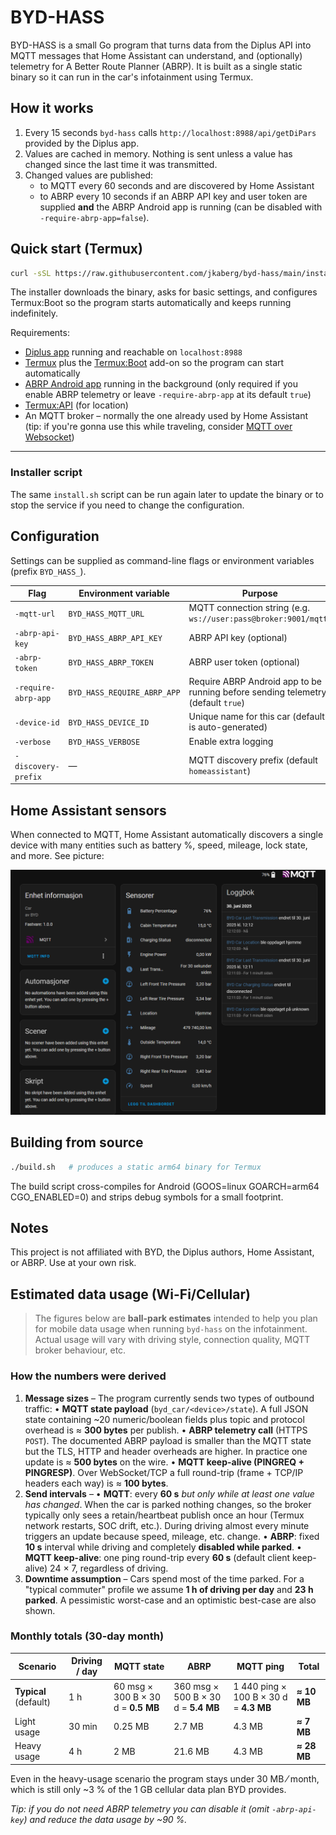 # BYD-HASS

BYD-HASS is a small Go program that turns data from the Diplus API into MQTT messages that Home Assistant can understand, and (optionally) telemetry for A Better Route Planner (ABRP).  It is built as a single static binary so it can run in the car's infotainment using Termux.

## How it works

1. Every 15 seconds `byd-hass` calls `http://localhost:8988/api/getDiPars` provided by the Diplus app.
2. Values are cached in memory. Nothing is sent unless a value has changed since the last time it was transmitted.
3. Changed values are published:
   - to MQTT every 60 seconds and are discovered by Home Assistant
   - to ABRP every 10 seconds if an ABRP API key and user token are supplied **and** the ABRP Android app is running (can be disabled with `-require-abrp-app=false`).

## Quick start (Termux)

```bash
curl -sSL https://raw.githubusercontent.com/jkaberg/byd-hass/main/install.sh | bash
```

The installer downloads the binary, asks for basic settings, and configures Termux:Boot so the program starts automatically and keeps running indefinitely.

Requirements:
- [Diplus app](http://lanye.pw/di/) running and reachable on `localhost:8988`
- [Termux](https://termux.com/) plus the [Termux:Boot](https://github.com/termux/termux-boot) add-on so the program can start automatically
- [ABRP Android app](https://play.google.com/store/apps/details?id=com.iternio.abrpapp) running in the background (only required if you enable ABRP telemetry or leave `-require-abrp-app` at its default `true`)
- [Termux:API](https://github.com/termux/termux-api) (for location)
- An MQTT broker – normally the one already used by Home Assistant (tip: if you're gonna use this while traveling, consider [MQTT over Websocket](https://cedalo.com/blog/enabling-websockets-over-mqtt-with-mosquitto/))

---

### Installer script

The same `install.sh` script can be run again later to update the binary or to stop the service if you need to change the configuration.

## Configuration

Settings can be supplied as command-line flags or environment variables (prefix `BYD_HASS_`).

| Flag | Environment variable | Purpose |
| ---- | -------------------- | ------- |
| `-mqtt-url`            | `BYD_HASS_MQTT_URL`          | MQTT connection string (e.g. `ws://user:pass@broker:9001/mqtt`) |
| `-abrp-api-key`        | `BYD_HASS_ABRP_API_KEY`      | ABRP API key (optional) |
| `-abrp-token`          | `BYD_HASS_ABRP_TOKEN`        | ABRP user token (optional) |
| `-require-abrp-app`    | `BYD_HASS_REQUIRE_ABRP_APP`  | Require ABRP Android app to be running before sending telemetry (default `true`) |
| `-device-id`           | `BYD_HASS_DEVICE_ID`         | Unique name for this car (default is auto-generated) |
| `-verbose`             | `BYD_HASS_VERBOSE`           | Enable extra logging |
| `-discovery-prefix`    | ―                            | MQTT discovery prefix (default `homeassistant`) |

## Home Assistant sensors

When connected to MQTT, Home Assistant automatically discovers a single device with many entities such as battery %, speed, mileage, lock state, and more. See picture:

![Example sensors in Home Assistant](docs/pictures/mqtt-2025-06-30.png)

## Building from source

```bash
./build.sh   # produces a static arm64 binary for Termux
```

The build script cross-compiles for Android (GOOS=linux GOARCH=arm64 CGO_ENABLED=0) and strips debug symbols for a small footprint.

## Notes

This project is not affiliated with BYD, the Diplus authors, Home Assistant, or ABRP.  Use at your own risk.

## Estimated data usage (Wi-Fi/Cellular)

> The figures below are **ball-park estimates** intended to help you plan for mobile data usage when running `byd-hass` on the infotainment.  Actual usage will vary with driving style, connection quality, MQTT broker behaviour, etc.

### How the numbers were derived

1. **Message sizes** – The program currently sends two types of outbound traffic:
   • **MQTT state payload** (`byd_car/<device>/state`).  A full JSON state containing ~20 numeric/boolean fields plus topic and protocol overhead is ≈ **300 bytes** per publish.
   • **ABRP telemetry call** (HTTPS `POST`).  The documented ABRP payload is smaller than the MQTT state but the TLS, HTTP and header overheads are higher.  In practice one update is ≈ **500 bytes** on the wire.
   • **MQTT keep-alive (PINGREQ + PINGRESP)**.  Over WebSocket/TCP a full round-trip (frame + TCP/IP headers each way) is ≈ **100 bytes**.
2. **Send intervals** –
   • **MQTT**: every **60 s** *but only while at least one value has changed*.  When the car is parked nothing changes, so the broker typically only sees a retain/heartbeat publish once an hour (Termux network restarts, SOC drift, etc.).  During driving almost every minute triggers an update because speed, mileage, etc. change.
   • **ABRP**: fixed **10 s** interval while driving and completely **disabled while parked**.
   • **MQTT keep-alive**: one ping round-trip every **60 s** (default client keep-alive) 24 × 7, regardless of driving.
3. **Downtime assumption** – Cars spend most of the time parked.  For a "typical commuter" profile we assume **1 h of driving per day** and **23 h parked**.  A pessimistic worst-case and an optimistic best-case are also shown.

### Monthly totals (30-day month)

| Scenario | Driving / day | MQTT state | ABRP | MQTT ping | Total |
| -------- | ------------- | ---------- | ----- | --------- | ----- |
| **Typical** (default) | 1 h | 60 msg × 300 B × 30 d = **0.5 MB** | 360 msg × 500 B × 30 d = **5.4 MB** | 1 440 ping × 100 B × 30 d = **4.3 MB** | **≈ 10 MB** |
| Light usage | 30 min | 0.25 MB | 2.7 MB | 4.3 MB | **≈ 7 MB** |
| Heavy usage | 4 h | 2 MB | 21.6 MB | 4.3 MB | **≈ 28 MB** |

Even in the heavy-usage scenario the program stays under 30 MB ⁄ month, which is still only ~3 % of the 1 GB cellular data plan BYD provides.

*Tip: if you do not need ABRP telemetry you can disable it (omit `-abrp-api-key`) and reduce the data usage by ~90 %.*
